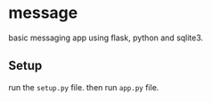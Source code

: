 # message
basic messaging app using flask, python and sqlite3.
## Setup
run the `setup.py` file. then run `app.py` file.

